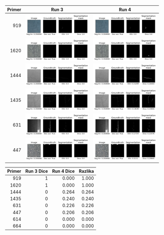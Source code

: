 |Primer|              Run 3              |              Run 4              |
|-----:|---------------------------------|---------------------------------|
|   919|![dice_output](./dices/run3/1.000_dice_919.png)|![dice_output](./dices/run4/0.000_dice_919.png)|
|  1620|![dice_output](./dices/run3/1.000_dice_1620.png)|![dice_output](./dices/run4/0.000_dice_1620.png)|
|  1444|![dice_output](./dices/run3/0.000_dice_1444.png)|![dice_output](./dices/run4/0.264_dice_1444.png)|
|  1435|![dice_output](./dices/run3/0.000_dice_1435.png)|![dice_output](./dices/run4/0.240_dice_1435.png)|
|   631|![dice_output](./dices/run3/0.000_dice_631.png)|![dice_output](./dices/run4/0.226_dice_631.png)|
|   447|![dice_output](./dices/run3/0.000_dice_447.png)|![dice_output](./dices/run4/0.206_dice_447.png)|

|Primer|Run 3 Dice|Run 4 Dice|Razlika|
|-----:|---------:|---------:|------:|
|   919|         1|     0.000|  1.000|
|  1620|         1|     0.000|  1.000|
|  1444|         0|     0.264|  0.264|
|  1435|         0|     0.240|  0.240|
|   631|         0|     0.226|  0.226|
|   447|         0|     0.206|  0.206|
|   614|         0|     0.000|  0.000|
|   664|         0|     0.000|  0.000|